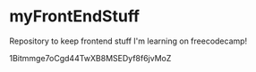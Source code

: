 # myFrontEndStuff

Repository to keep frontend stuff I'm learning on freecodecamp!

1Bitmmge7oCgd44TwXB8MSEDyf8f6jvMoZ
